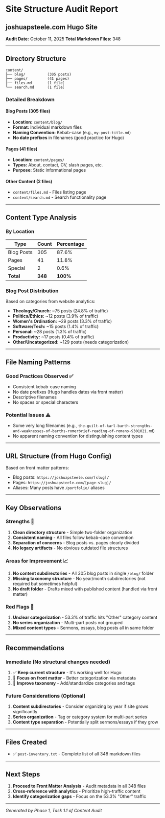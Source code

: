 # Site Structure Audit Report
## joshuapsteele.com Hugo Site

**Audit Date:** October 11, 2025
**Total Markdown Files:** 348

---

## Directory Structure

```
content/
├── blog/          (305 posts)
├── pages/         (41 pages)
├── files.md       (1 file)
└── search.md      (1 file)
```

### Detailed Breakdown

#### Blog Posts (305 files)
- **Location:** `content/blog/`
- **Format:** Individual markdown files
- **Naming Convention:** Kebab-case (e.g., `my-post-title.md`)
- **No date prefixes** in filenames (good practice for Hugo)

#### Pages (41 files)
- **Location:** `content/pages/`
- **Types:** About, contact, CV, slash pages, etc.
- **Purpose:** Static informational pages

#### Other Content (2 files)
- `content/files.md` - Files listing page
- `content/search.md` - Search functionality page

---

## Content Type Analysis

### By Location
| Type | Count | Percentage |
|------|-------|------------|
| Blog Posts | 305 | 87.6% |
| Pages | 41 | 11.8% |
| Special | 2 | 0.6% |
| **Total** | **348** | **100%** |

### Blog Post Distribution
Based on categories from website analytics:
- **Theology/Church:** ~75 posts (24.8% of traffic)
- **Politics/Ethics:** ~12 posts (3.9% of traffic)
- **Women's Ordination:** ~29 posts (3.3% of traffic)
- **Software/Tech:** ~15 posts (1.4% of traffic)
- **Personal:** ~28 posts (1.3% of traffic)
- **Productivity:** ~17 posts (0.4% of traffic)
- **Other/Uncategorized:** ~129 posts (needs categorization)

---

## File Naming Patterns

### Good Practices Observed ✅
- Consistent kebab-case naming
- No date prefixes (Hugo handles dates via front matter)
- Descriptive filenames
- No spaces or special characters

### Potential Issues ⚠️
- Some very long filenames (e.g., `the-guilt-of-karl-barth-strengths-and-weaknesses-of-barths-romerbrief-reading-of-romans-9301021.md`)
- No apparent naming convention for distinguishing content types

---

## URL Structure (from Hugo Config)

Based on front matter patterns:
- Blog posts: `https://joshuapsteele.com/[slug]/`
- Pages: `https://joshuapsteele.com/[page-slug]/`
- Aliases: Many posts have `/portfolio/` aliases

---

## Key Observations

### Strengths 💪
1. **Clean directory structure** - Simple two-folder organization
2. **Consistent naming** - All files follow kebab-case convention
3. **Separation of concerns** - Blog posts vs. pages clearly divided
4. **No legacy artifacts** - No obvious outdated file structures

### Areas for Improvement 📈
1. **No content subdirectories** - All 305 blog posts in single `/blog/` folder
2. **Missing taxonomy structure** - No year/month subdirectories (not required but sometimes helpful)
3. **No draft folder** - Drafts mixed with published content (handled via front matter)

### Red Flags 🚩
1. **Unclear categorization** - 53.3% of traffic hits "Other" category content
2. **No series organization** - Multi-part posts not grouped
3. **Mixed content types** - Sermons, essays, blog posts all in same folder

---

## Recommendations

### Immediate (No structural changes needed)
1. ✅ **Keep current structure** - It's working well for Hugo
2. 🔧 **Focus on front matter** - Better categorization via metadata
3. 📝 **Improve taxonomy** - Add/standardize categories and tags

### Future Considerations (Optional)
1. **Content subdirectories** - Consider organizing by year if site grows significantly
2. **Series organization** - Tag or category system for multi-part series
3. **Content type separation** - Potentially split sermons/essays if they grow

---

## Files Created

- ✅ `post-inventory.txt` - Complete list of all 348 markdown files

---

## Next Steps

1. **Proceed to Front Matter Analysis** - Audit metadata in all 348 files
2. **Cross-reference with analytics** - Prioritize high-traffic content
3. **Identify categorization gaps** - Focus on the 53.3% "Other" traffic

---

*Generated by Phase 1, Task 1.1 of Content Audit*
